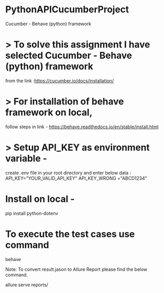 # PythonAPICucumberProject
Cucumber  -  Behave (python) framework

# > To solve this assignment I have selected Cucumber - Behave (python) framework
from the link :https://cucumber.io/docs/installation/

# > For installation of behave framework on local,
follow steps in link - https://behave.readthedocs.io/en/stable/install.html


# > Setup API_KEY as environment variable -
create .env file in your root directory and enter below data :
	API_KEY="YOUR_VALID_API_KEY"
	API_KEY_WRONG ="ABCD1234"


#  Install on local -
 pip install python-dotenv

#  To execute the test cases use command
 behave 
 
 Note:
 To convert result.jason to Allure Report please find the below command.
 
 allure serve reports/
